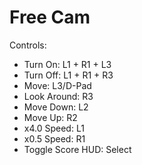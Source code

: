 # Free Cam

Controls:
 - Turn On: L1 + R1 + L3
 - Turn Off: L1 + R1 + R3
 - Move: L3/D-Pad
 - Look Around: R3
 - Move Down: L2
 - Move Up: R2
 - x4.0 Speed: L1
 - x0.5 Speed: R1
 - Toggle Score HUD: Select